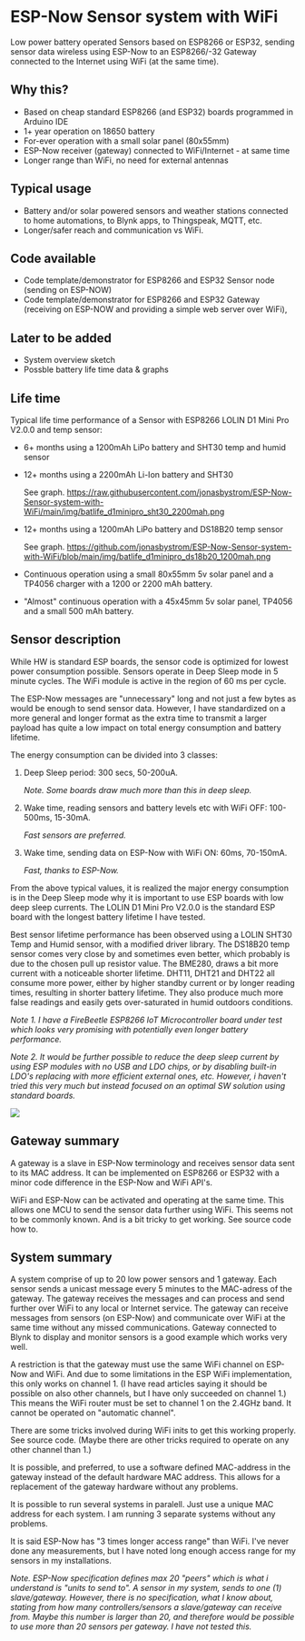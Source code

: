 # ESP-Now Sensor system with WiFi
Low power battery operated Sensors based on ESP8266 or ESP32, sending sensor data wireless using ESP-Now to an ESP8266/-32 Gateway connected to the Internet using WiFi (at the same time).

## Why this?
- Based on cheap standard ESP8266 (and ESP32) boards programmed in Arduino IDE
- 1+ year operation on 18650 battery
- For-ever operation with a small solar panel (80x55mm)
- ESP-Now receiver (gateway) connected to WiFi/Internet - at same time
- Longer range than WiFi, no need for external antennas

## Typical usage 
- Battery and/or solar powered sensors and weather stations connected to home automations, to Blynk apps, to Thingspeak, MQTT, etc. 
- Longer/safer reach and communication vs WiFi.

## Code available
- Code template/demonstrator for ESP8266 and ESP32 Sensor node (sending on ESP-NOW)
- Code template/demonstrator for ESP8266 and ESP32 Gateway (receiving on ESP-NOW and providing a simple web server over WiFi),

## Later to be added
- System overview sketch
- Possble battery life time data & graphs

## Life time
Typical life time performance of a Sensor with ESP8266 LOLIN D1 Mini Pro V2.0.0 and temp sensor:
- 6+ months using a 1200mAh LiPo battery and SHT30 temp and humid sensor
- 12+ months using a 2200mAh Li-Ion battery and SHT30
   
   See graph. https://raw.githubusercontent.com/jonasbystrom/ESP-Now-Sensor-system-with-WiFi/main/img/batlife_d1minipro_sht30_2200mah.png

- 12+ months using a 1200mAh LiPo battery and DS18B20 temp sensor

   See graph. https://github.com/jonasbystrom/ESP-Now-Sensor-system-with-WiFi/blob/main/img/batlife_d1minipro_ds18b20_1200mah.png
   
- Continuous operation using a small 80x55mm 5v solar panel and a TP4056 charger with a 1200 or 2200 mAh battery.
- "Almost" continuous operation with a 45x45mm 5v solar panel, TP4056 and a small 500 mAh battery.  


## Sensor description
While HW is standard ESP boards, the sensor code is optimized for lowest power consumption possible. Sensors operate in Deep Sleep mode in 5 minute cycles. The WiFi module is active in the region of 60 ms per cycle.

The ESP-Now messages are "unnecessary" long and not just a few bytes as would be enough to send sensor data. However, I have standardized on a more general and longer format as the extra time to transmit a larger payload has quite a low impact on total energy consumption and battery lifetime.

The energy consumption can be divided into 3 classes:
1. Deep Sleep period: 300 secs, 50-200uA. 
 
   _Note. Some boards draw much more than this in deep sleep._

2. Wake time, reading sensors and battery levels etc with WiFi OFF: 100-500ms, 15-30mA. 

   _Fast sensors are preferred._

3. Wake time, sending data on ESP-Now with WiFi ON: 60ms, 70-150mA. 

   _Fast, thanks to ESP-Now._

From the above typical values, it is realized the major energy consumption is in the Deep Sleep mode why it is important to use ESP boards with low deep sleep currents. The LOLIN D1 Mini Pro V2.0.0 is the standard ESP board with the longest battery lifetime I have tested.

Best sensor lifetime performance has been observed using a LOLIN SHT30 Temp and Humid sensor, with a modified driver library. The DS18B20 temp sensor comes very close by and sometimes even better, which probably is due to the chosen pull up resistor value. The BME280, draws a bit more current with a noticeable shorter lifetime. DHT11, DHT21 and DHT22 all consume more power, either by higher standby current or by longer reading times, resulting in shorter battery lifetime. They also produce much more false readings and easily gets over-saturated in humid outdoors conditions.

_Note 1. I have a FireBeetle ESP8266 IoT Microcontroller board under test which looks very promising with potentially even longer battery performance._

_Note 2. It would be further possible to reduce the deep sleep current by using ESP modules with no USB and LDO chips, or by disabling built-in LDO's replacing with more efficient external ones, etc. However, i haven't tried this very much but instead focused on an optimal SW solution using standard boards._

![](https://github.com/jonasbystrom/ESP-Now-Sensor-system-with-WiFi/blob/main/img/esp-now-temp-sensor-with-solar-panel.png)


## Gateway summary

A gateway is a slave in ESP-Now terminology and receives sensor data sent to its MAC address. It can be implemented on ESP8266 or ESP32 with a minor code difference in the ESP-Now and WiFi API's.

WiFi and ESP-Now can be activated and operating at the same time. This allows one MCU to send the sensor data further using WiFi. This seems not to be commonly known. And is a bit tricky to get working. See source code how to.


## System summary

A system comprise of up to 20 low power sensors and 1 gateway. Each sensor sends a unicast message every 5 minutes to the MAC-adress of the gateway. The gateway receives the messages and can process and send further over WiFi to any local or Internet service. The gateway can receive messages from sensors (on ESP-Now) and communicate over WiFi at the same time without any missed communications. Gateway connected to Blynk to display and monitor sensors is a good example which works very well.

A restriction is that the gateway must use the same WiFi channel on ESP-Now and WiFi. And due to some limitations in the ESP WiFi implementation, this only works on channel 1. (I have read articles saying it should be possible on also other channels, but I have only succeeded on channel 1.) This means the WiFi router must be set to channel 1 on the 2.4GHz band. It cannot be operated on "automatic channel".

There are some tricks involved during WiFi inits to get this working properly. See source code. (Maybe there are other tricks required to operate on any other channel than 1.)

It is possible, and preferred, to use a software defined MAC-address in the gateway instead of the default hardware MAC address. This allows for a replacement of the gateway hardware without any problems.

It is possible to run several systems in paralell. Just use a unique MAC address for each system. I am running 3 separate systems without any problems.

It is said ESP-Now has "3 times longer access range" than WiFi. I've never done any measurements, but I have noted long enough access range for my sensors in my installations.


_Note. ESP-Now specification defines max 20 "peers" which is what i understand is "units to send to". A sensor in my system, sends to one (1) slave/gateway. However, there is no specification, what I know about, stating from how many controllers/sensors a slave/gateway can receive from. Maybe this number is larger than 20, and therefore would be possible to use more than 20 sensors per gateway. I have not tested this._
